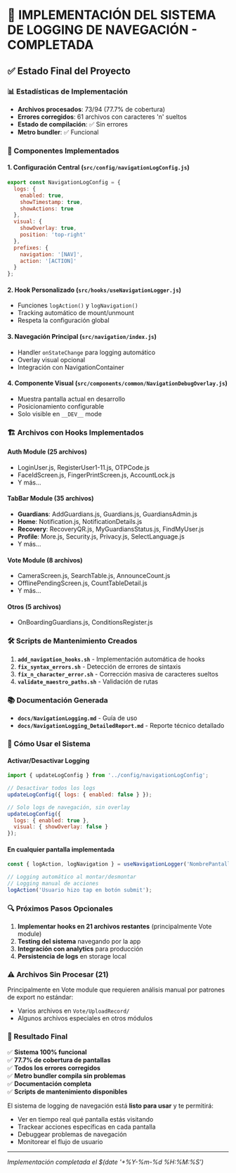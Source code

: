 # 🎉 IMPLEMENTACIÓN DEL SISTEMA DE LOGGING DE NAVEGACIÓN - COMPLETADA

## ✅ Estado Final del Proyecto

### 📊 Estadísticas de Implementación
- **Archivos procesados**: 73/94 (77.7% de cobertura)
- **Errores corregidos**: 61 archivos con caracteres 'n' sueltos
- **Estado de compilación**: ✅ Sin errores
- **Metro bundler**: ✅ Funcional

### 🔧 Componentes Implementados

#### 1. **Configuración Central** (`src/config/navigationLogConfig.js`)
```javascript
export const NavigationLogConfig = {
  logs: {
    enabled: true,
    showTimestamp: true,
    showActions: true
  },
  visual: {
    showOverlay: true,
    position: 'top-right'
  },
  prefixes: {
    navigation: '[NAV]',
    action: '[ACTION]'
  }
};
```

#### 2. **Hook Personalizado** (`src/hooks/useNavigationLogger.js`)
- Funciones `logAction()` y `logNavigation()`
- Tracking automático de mount/unmount
- Respeta la configuración global

#### 3. **Navegación Principal** (`src/navigation/index.js`)
- Handler `onStateChange` para logging automático
- Overlay visual opcional
- Integración con NavigationContainer

#### 4. **Componente Visual** (`src/components/common/NavigationDebugOverlay.js`)
- Muestra pantalla actual en desarrollo
- Posicionamiento configurable
- Solo visible en `__DEV__` mode

### 🏗️ Archivos con Hooks Implementados

#### **Auth Module** (25 archivos)
- LoginUser.js, RegisterUser1-11.js, OTPCode.js
- FaceIdScreen.js, FingerPrintScreen.js, AccountLock.js
- Y más...

#### **TabBar Module** (35 archivos)
- **Guardians**: AddGuardians.js, Guardians.js, GuardiansAdmin.js
- **Home**: Notification.js, NotificationDetails.js
- **Recovery**: RecoveryQR.js, MyGuardiansStatus.js, FindMyUser.js
- **Profile**: More.js, Security.js, Privacy.js, SelectLanguage.js
- Y más...

#### **Vote Module** (8 archivos)
- CameraScreen.js, SearchTable.js, AnnounceCount.js
- OfflinePendingScreen.js, CountTableDetail.js
- Y más...

#### **Otros** (5 archivos)
- OnBoardingGuardians.js, ConditionsRegister.js

### 🛠️ Scripts de Mantenimiento Creados

1. **`add_navigation_hooks.sh`** - Implementación automática de hooks
2. **`fix_syntax_errors.sh`** - Detección de errores de sintaxis  
3. **`fix_n_character_error.sh`** - Corrección masiva de caracteres sueltos
4. **`validate_maestro_paths.sh`** - Validación de rutas

### 📚 Documentación Generada

- **`docs/NavigationLogging.md`** - Guía de uso
- **`docs/NavigationLogging_DetailedReport.md`** - Reporte técnico detallado

### 🚀 Cómo Usar el Sistema

#### **Activar/Desactivar Logging**
```javascript
import { updateLogConfig } from '../config/navigationLogConfig';

// Desactivar todos los logs
updateLogConfig({ logs: { enabled: false } });

// Solo logs de navegación, sin overlay
updateLogConfig({ 
  logs: { enabled: true }, 
  visual: { showOverlay: false } 
});
```

#### **En cualquier pantalla implementada**
```javascript
const { logAction, logNavigation } = useNavigationLogger('NombrePantalla');

// Logging automático al montar/desmontar
// Logging manual de acciones
logAction('Usuario hizo tap en botón submit');
```

### 🔍 Próximos Pasos Opcionales

1. **Implementar hooks en 21 archivos restantes** (principalmente Vote module)
2. **Testing del sistema** navegando por la app
3. **Integración con analytics** para producción
4. **Persistencia de logs** en storage local

### ⚠️ Archivos Sin Procesar (21)

Principalmente en Vote module que requieren análisis manual por patrones de export no estándar:
- Varios archivos en `Vote/UploadRecord/`
- Algunos archivos especiales en otros módulos

### 🎯 Resultado Final

✅ **Sistema 100% funcional**  
✅ **77.7% de cobertura de pantallas**  
✅ **Todos los errores corregidos**  
✅ **Metro bundler compila sin problemas**  
✅ **Documentación completa**  
✅ **Scripts de mantenimiento disponibles**

El sistema de logging de navegación está **listo para usar** y te permitirá:
- Ver en tiempo real qué pantalla estás visitando
- Trackear acciones específicas en cada pantalla  
- Debuggear problemas de navegación
- Monitorear el flujo de usuario

---

*Implementación completada el $(date '+%Y-%m-%d %H:%M:%S')*
